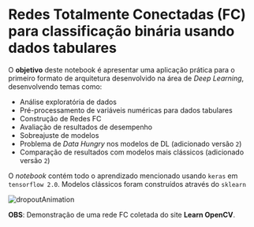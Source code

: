 # Redes Totalmente Conectadas (FC) para classificação binária usando dados tabulares

O **objetivo** deste notebook é apresentar uma aplicação prática para o primeiro formato de arquitetura desenvolvido na área de *Deep Learning*, desenvolvendo temas como:
- Análise exploratória de dados
- Pré-processamento de variáveis numéricas para dados tabulares
- Construção de Redes FC
- Avaliação de resultados de desempenho
- Sobreajuste de modelos
- Problema de *Data Hungry* nos modelos de DL (adicionado versão `2`)
- Comparação de resultados com modelos mais clássicos (adicionado versão `2`)

O *notebook* contém todo o aprendizado mencionado usando `keras` em `tensorflow 2.0`. Modelos clássicos foram construídos através do `sklearn`

![dropoutAnimation](https://user-images.githubusercontent.com/32513366/96616112-8e072180-12d8-11eb-8b80-a3f0be3baf31.gif)

**OBS**: Demonstração de uma rede FC coletada do site **Learn OpenCV**.

